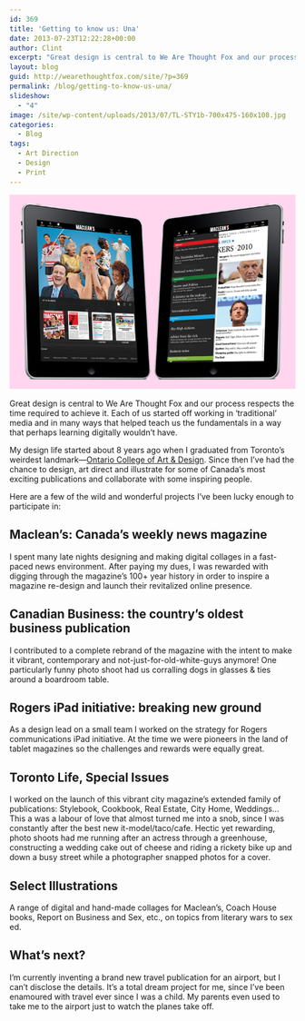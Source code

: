 ```yaml
---
id: 369
title: 'Getting to know us: Una'
date: 2013-07-23T12:22:28+00:00
author: Clint
excerpt: "Great design is central to We Are Thought Fox and our process respects the time required to achieve it. Each of us started off working in 'traditional' media and in many ways that helped teach us the fundamentals in a way that perhaps learning digitally wouldn't have."
layout: blog
guid: http://wearethoughtfox.com/site/?p=369
permalink: /blog/getting-to-know-us-una/
slideshow:
  - "4"
image: /site/wp-content/uploads/2013/07/TL-STY1b-700x475-160x108.jpg
categories:
  - Blog
tags:
  - Art Direction
  - Design
  - Print
---
```


![Designs for iPad for Maclean’s](/images/blog-una-ipad.jpg)

Great design is central to We Are Thought Fox and our process respects the time required to achieve it. Each of us started off working in &#8216;traditional&#8217; media and in many ways that helped teach us the fundamentals in a way that perhaps learning digitally wouldn&#8217;t have.

My design life started about 8 years ago when I graduated from Toronto’s weirdest landmark—<a href="http://25.media.tumblr.com/tumblr_ls5uxqe9HO1r2a51zo1_1280.jpg" target="_blank">Ontario College of Art & Design</a>. Since then I’ve had the chance to design, art direct and illustrate for some of Canada’s most exciting publications and collaborate with some inspiring people.

Here are a few of the wild and wonderful projects I’ve been lucky enough to participate in:

## Maclean’s: Canada’s weekly news magazine
I spent many late nights designing and making digital collages in a fast-paced news environment. After paying my dues, I was rewarded with digging through the magazine’s 100+ year history in order to inspire a magazine re-design and launch their revitalized online presence.

## Canadian Business: the country’s oldest business publication
I contributed to a complete rebrand of the magazine with the intent to make it vibrant, contemporary and not-just-for-old-white-guys anymore! One particularly funny photo shoot had us corralling dogs in glasses & ties around a boardroom table.

## Rogers iPad initiative: breaking new ground
As a design lead on a small team I worked on the strategy for Rogers communications iPad initiative. At the time we were pioneers in the land of tablet magazines so the challenges and rewards were equally great.

## Toronto Life, Special Issues
I worked on the launch of this vibrant city magazine’s extended family of publications: Stylebook, Cookbook, Real Estate, City Home, Weddings… This a was a labour of love that almost turned me into a snob, since I was constantly after the best new it-model/taco/cafe. Hectic yet rewarding, photo shoots had me running after an actress through a greenhouse, constructing a wedding cake out of cheese and riding a rickety bike up and down a busy street while a photographer snapped photos for a cover.

## Select Illustrations
A range of digital and hand-made collages for Maclean’s, Coach House books, Report on Business and Sex, etc., on topics from literary wars to sex ed.

## What’s next?
I’m currently inventing a brand new travel publication for an airport, but I can’t disclose the details. It’s a total dream project for me, since I’ve been enamoured with travel ever since I was a child. My parents even used to take me to the airport just to watch the planes take off.
